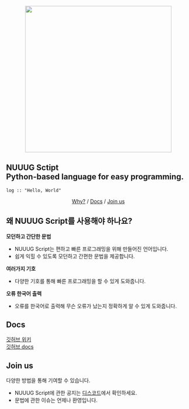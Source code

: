 <p align="center"><img src="https://cdn.discordapp.com/attachments/886928754713186324/1032286003546816574/280_20221019223551.png" width="400" height="400"></p>

## NUUUG Sctipt <br>Python-based language for easy programming.

```
log :: "Hello, World"
```

<p align="center">
   <a href="#왜-nuuug-script를-사용해야-하나요">Why?</a> /
   <a href="#docs">Docs</a> /
   <a href="#join-us">Join us</a>
</p>


## 왜 NUUUG Script를 사용해야 하나요?

**모던하고 간단한 문법**

- NUUUG Script는 편하고 빠른 프로그래밍을 위해 만들어진 언어입니다.
- 쉽게 익힐 수 있도록 모던하고 간편한 문법을 제공합니다.

**여러가지 기호**

- 다양한 기호를 통해 빠른 프로그래밍을 할 수 있게 도와줍니다.

**오류 한국어 출력**

- 오류를 한국어로 출력해 무슨 오류가 났는지 정확하게 알 수 있게 도와줍니다.

## Docs

[깃허브 위키](https://github.com/wello-studios/NUUUG-Script/wiki/%EB%AC%B8%EB%B2%95)   
[깃허브 docs](https://github.com/wello-studios/NUUUG-Script/tree/main/docs)

## Join us

다양한 방법을 통해 기여할 수 있습니다.

- NUUUG Script에 관한 공지는 [디스코드](https://discord.com/invite/H9N78BKyAT)에서 확인하세요.
- 문법에 관한 이슈는 언제나 환영입니다.

